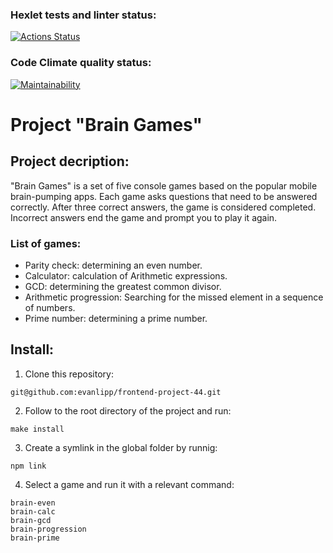 ### Hexlet tests and linter status:
[![Actions Status](https://github.com/evanlipp/frontend-project-44/workflows/hexlet-check/badge.svg)](https://github.com/evanlipp/frontend-project-44/actions)
### Code Climate quality status:
[![Maintainability](https://api.codeclimate.com/v1/badges/1f15a85b7e4be584227b/maintainability)](https://codeclimate.com/github/evanlipp/frontend-project-44/maintainability)

# Project "Brain Games"

## Project decription:
"Brain Games" is a set of five console games based on the popular mobile brain-pumping apps. Each game asks questions that need to be answered correctly. After three correct answers, the game is considered completed. Incorrect answers end the game and prompt you to play it again.

### List of games:
* Parity check: determining an even number.
* Calculator: calculation of Arithmetic expressions.
* GCD: determining the greatest common divisor.
* Arithmetic progression: Searching for the missed element in a sequence of numbers.
* Prime number: determining a prime number.

## Install:
1. Clone this repository:
```
git@github.com:evanlipp/frontend-project-44.git
```
2. Follow to the root directory of the project and run:
```
make install
```
3. Create a symlink in the global folder by runnig:
```
npm link
```
4. Select a game and run it with a relevant command:
```
brain-even
brain-calc
brain-gcd
brain-progression
brain-prime
```
